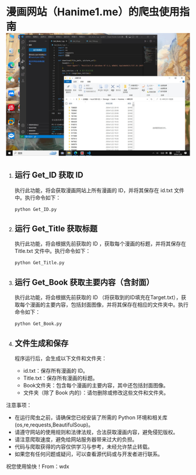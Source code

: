 漫画网站（Hanime1.me）的爬虫使用指南
![image](./Use/1.jpg)
=================

1. 运行 Get_ID 获取 ID
   --------------------
   执行此功能，将会获取漫画网站上所有漫画的 ID，并将其保存在 id.txt 文件中。执行命令如下：
   ```
   python Get_ID.py
   ```

2. 运行 Get_Title 获取标题
   ------------------------
   执行此功能，将会根据先前获取的 ID ，获取每个漫画的标题，并将其保存在 Title.txt 文件中。执行命令如下：
   ```
   python Get_Title.py
   ```

3. 运行 Get_Book 获取主要内容（含封面）
   ---------------------------------
   执行此功能，将会根据先前获取的 ID （将获取到的ID填充在Target.txt），获取每个漫画的主要内容，包括封面图像，并将其保存在相应的文件夹中。执行命令如下：
   ```
   python Get_Book.py
   ```

4. 文件生成和保存
   --------------
   程序运行后，会生成以下文件和文件夹：
   - id.txt：保存所有漫画的 ID。
   - Title.txt：保存所有漫画的标题。
   - Book文件夹：包含每个漫画的主要内容，其中还包括封面图像。
   - 文件夹（除了 Book 内的）：请勿删除或修改这些文件和文件夹。

注意事项：
- 在运行爬虫之前，请确保您已经安装了所需的 Python 环境和相关库(os,re,requests,BeautifulSoup)。
- 请遵守网站的使用规则和法律法规，合法获取漫画内容，避免侵犯版权。
- 请注意爬取速度，避免给网站服务器带来过大的负担。
- 代码与爬取获得的内容仅供学习与参考，未经允许禁止转载。
- 如果您有任何问题或疑问，可以查看源代码或与开发者进行联系。

祝您使用愉快！From：wdx
